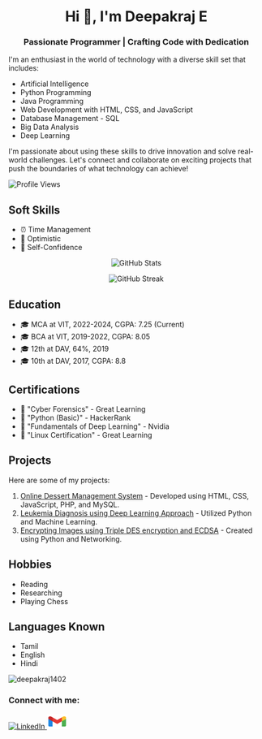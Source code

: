 <h1 align="center">Hi 👋, I'm Deepakraj E</h1>
<h3 align="center">Passionate Programmer | Crafting Code with Dedication</h3>

I'm an enthusiast in the world of technology with a diverse skill set that includes:

- Artificial Intelligence
- Python Programming
- Java Programming
- Web Development with HTML, CSS, and JavaScript
- Database Management - SQL
- Big Data Analysis
- Deep Learning

I'm passionate about using these skills to drive innovation and solve real-world challenges. Let's connect and collaborate on exciting projects that push the boundaries of what technology can achieve!

<p align="left"> <img src="https://komarev.com/ghpvc/?username=deepakraj1402&label=Profile%20views&color=0e75b6&style=flat" alt="Profile Views" /> </p>

## Soft Skills

- ⏰ Time Management
- 🌟 Optimistic
- 💪 Self-Confidence

<p align="center">
  <img src="https://github-readme-stats.vercel.app/api?username=deepakraj1402&show_icons=true&locale=en" alt="GitHub Stats" />
</p>

<p align="center">
  <img src="https://github-readme-streak-stats.herokuapp.com/?user=deepakraj1402" alt="GitHub Streak" />
</p>
  
## Education

- 🎓 MCA at VIT, 2022-2024, CGPA: 7.25 (Current)
- 🎓 BCA at VIT, 2019-2022, CGPA: 8.05
- 🎓 12th at DAV, 64%, 2019
- 🎓 10th at DAV, 2017, CGPA: 8.8

## Certifications

- 📜 "Cyber Forensics" - Great Learning
- 📜 "Python (Basic)" - HackerRank
- 📜 "Fundamentals of Deep Learning" - Nvidia
- 📜 "Linux Certification" - Great Learning

## Projects

Here are some of my projects:

1. [Online Dessert Management System](#) - Developed using HTML, CSS, JavaScript, PHP, and MySQL.
2. [Leukemia Diagnosis using Deep Learning Approach](#) - Utilized Python and Machine Learning.
3. [Encrypting Images using Triple DES encryption and ECDSA](#) - Created using Python and Networking.

## Hobbies

- Reading
- Researching
- Playing Chess

## Languages Known

- Tamil
- English
- Hindi

<p align="left">
  <img src="https://github-readme-stats.vercel.app/api/top-langs?username=deepakraj1402&show_icons=true&locale=en&layout=compact&bg_color=000000" alt="deepakraj1402" />
</p>

<h3 align="left">Connect with me:</h3>
<p>
  <a href="https://linkedin.com/in/deepakraje" target="_blank">
    <img src="https://raw.githubusercontent.com/rahuldkjain/github-profile-readme-generator/master/src/images/icons/Social/linked-in-alt.svg" alt="LinkedIn" height="30" width="40" />
  </a>
  <a href="mailto:deepaknarup@gmail.com">
    <img src="https://raw.githubusercontent.com/rahuldkjain/github-profile-readme-generator/master/src/images/icons/Social/gmail.svg" alt="Email" height="30" width="40" />
  </a>
</p>
